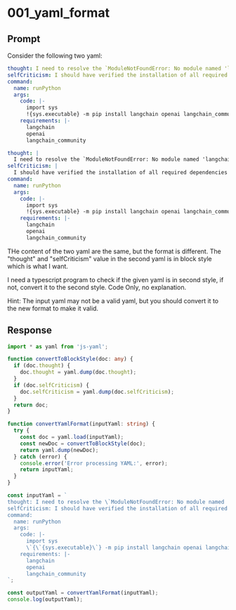 # 001_yaml_format

## Prompt

Consider the following two yaml:

```yaml
thought: I need to resolve the `ModuleNotFoundError: No module named 'langchain_community'` error by ensuring that all necessary dependencies are correctly installed.
selfCriticism: I should have verified the installation of all required dependencies before running the code.
command:
  name: runPython
  args:
    code: |-
      import sys
      !{sys.executable} -m pip install langchain openai langchain_community
    requirements: |-
      langchain
      openai
      langchain_community
```

```yaml
thought: |
  I need to resolve the `ModuleNotFoundError: No module named 'langchain_community'` error by ensuring that all necessary dependencies are correctly installed.
selfCriticism: |
  I should have verified the installation of all required dependencies before running the code.
command:
  name: runPython
  args:
    code: |-
      import sys
      !{sys.executable} -m pip install langchain openai langchain_community
    requirements: |-
      langchain
      openai
      langchain_community
```

THe content of the two yaml are the same, but the format is different. The "thought" and "selfCriticism" value in the second yaml is in block style which is what I want. 

I need a typescript program to check if the given yaml is in second style, if not, convert it to the second style. Code Only, no explanation.

Hint: The input yaml may not be a valid yaml, but you should convert it to the new format to make it valid.

## Response

```typescript
import * as yaml from 'js-yaml';

function convertToBlockStyle(doc: any) {
  if (doc.thought) {
    doc.thought = yaml.dump(doc.thought);
  }
  if (doc.selfCriticism) {
    doc.selfCriticism = yaml.dump(doc.selfCriticism);
  }
  return doc;
}

function convertYamlFormat(inputYaml: string) {
  try {
    const doc = yaml.load(inputYaml);
    const newDoc = convertToBlockStyle(doc);
    return yaml.dump(newDoc);
  } catch (error) {
    console.error('Error processing YAML:', error);
    return inputYaml;
  }
}

const inputYaml = `
thought: I need to resolve the \`ModuleNotFoundError: No module named 'langchain_community'\` error by ensuring that all necessary dependencies are correctly installed.
selfCriticism: I should have verified the installation of all required dependencies before running the code.
command:
  name: runPython
  args:
    code: |-
      import sys
      \`{\`{sys.executable}\`} -m pip install langchain openai langchain_community
    requirements: |-
      langchain
      openai
      langchain_community
`;

const outputYaml = convertYamlFormat(inputYaml);
console.log(outputYaml);
```

